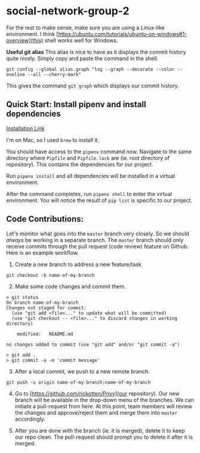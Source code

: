 # social-network-group-2
For the rest to make sense, make sure you are using a Linux-like environment. I think [https://ubuntu.com/tutorials/ubuntu-on-windows#1-overview](this) shell works well for Windows.

**Useful git alias**
This alias is nice to have as it displays the commit history quite nicely. Simply copy and paste the command in the shell.
```
git config --global alias.graph "log --graph --decorate --color --oneline --all --cherry-mark"
```
This gives the command `git graph` which displays our commit history.

## Quick Start: Install pipenv and install dependencies
[Installation Link](https://pypi.org/project/pipenv/)

I'm on Mac, so I used `brew` to install it.

You should have access to the `pipenv` command now. Navigate to the same directory where `Pipfile` and `Pipfile.lock` are (ie. root directory of repository). This contains the dependencies for our project.

Run `pipenv install` and all dependencies will be installed in a virtual environment. 

After the command completes, run `pipenv shell` to enter the virtual environment. You will notice the result of `pip list` is specific to our project.

## Code Contributions:
Let's monitor what goes into the `master` branch very closely. So we should *always* be working in a separate branch. The `master` branch should only receive commits through the pull request (code review) feature on Github. Here is an example workflow. 

1. Create a new branch to address a new feature/task
```
git checkout -b name-of-my-branch
```

2. Make some code changes and commit them.
```
> git status
On branch name-of-my-branch
Changes not staged for commit:
  (use "git add <file>..." to update what will be committed)
  (use "git checkout -- <file>..." to discard changes in working directory)

	modified:   README.md

no changes added to commit (use "git add" and/or "git commit -a")

> git add .
> git commit -a -m 'commit message'
```

3. After a local commit, we push to a new remote branch.
```
git push -u origin name-of-my-branch:name-of-my-branch
```

4. Go to [https://github.com/rickotten/Privy](our repository). Our new branch will be available in the drop-down menu of the branches. We can initiate a pull-request from here. At this point, team members will review the changes and approve/reject them and merge them into `master` accordingly.

5. After you are done with the branch (ie. it is merged), delete it to keep our repo clean. The pull-request should prompt you to delete it after it is merged.


